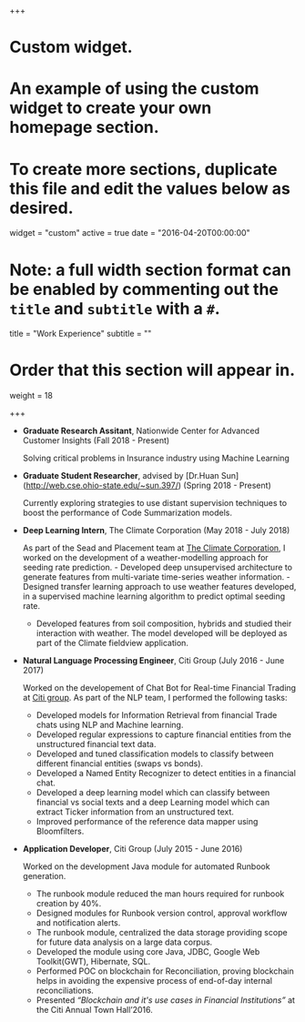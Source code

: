 +++
# Custom widget.
# An example of using the custom widget to create your own homepage section.
# To create more sections, duplicate this file and edit the values below as desired.
widget = "custom"
active = true
date = "2016-04-20T00:00:00"

# Note: a full width section format can be enabled by commenting out the `title` and `subtitle` with a `#`.
title = "Work Experience"
subtitle = ""

# Order that this section will appear in.
weight = 18

+++

- **Graduate Research Assitant**, Nationwide Center for Advanced Customer Insights (Fall 2018 - Present) 

    Solving critical problems in Insurance industry using Machine Learning

- **Graduate Student Researcher**, advised by [Dr.Huan Sun] (http://web.cse.ohio-state.edu/~sun.397/) (Spring 2018 - Present)

    Currently exploring strategies to use distant supervision techniques to boost the performance of Code Summarization models.

- **Deep Learning Intern**, The Climate Corporation (May 2018 - July 2018) 

     As part of the Sead and Placement team at [The Climate Corporation](https://www.climate.com/), I worked on the development of a weather-modelling approach for seeding rate prediction.
	   - Developed deep unsupervised architecture to generate features from multi-variate time-series weather information.
	   - Designed transfer learning approach to use weather features developed, in a supervised machine learning algorithm to predict optimal seeding rate. 
     - Developed features from soil composition, hybrids and studied their interaction with weather. The model developed will be deployed as part of the Climate fieldview application.
  
- **Natural Language Processing Engineer**, Citi Group (July 2016 - June 2017)

     Worked on the developement of Chat Bot for Real-time Financial Trading at [Citi group](https://www.citigroup.com/citi/). As part of the NLP team, I performed the following tasks:
     -  Developed models for Information Retrieval from financial Trade chats using NLP and Machine learning.
     -  Developed regular expressions to capture financial entities from the unstructured financial text data.
     -  Developed and tuned classification models to classify between different financial entities (swaps vs bonds).
     -  Developed a Named Entity Recognizer to detect entities in a financial chat.
     -  Developed a deep learning model which can classify between financial vs social texts and a deep Learning model which can extract Ticker information from an unstructured text.
     -  Improved performance of the reference data mapper using Bloomfilters.
          
   
- **Application Developer**, Citi Group (July 2015 - June 2016)

     Worked on the development Java module for automated Runbook generation.
     -  The runbook module reduced the man hours required for runbook creation by 40%.
     -	Designed modules for Runbook version control, approval workflow and notification alerts.
     -	The runbook module, centralized the data storage providing scope for future data analysis on a large data corpus.
     -	Developed the module using core Java, JDBC, Google Web Toolkit(GWT), Hibernate, SQL.
     -  Performed POC on blockchain for Reconciliation, proving blockchain helps in avoiding the expensive process of end-of-day internal reconciliations.
     -	Presented *“Blockchain and it's use cases in Financial Institutions”* at the Citi Annual Town Hall’2016.

          
